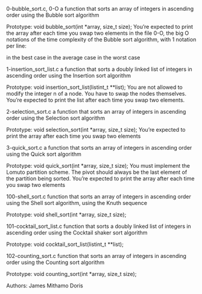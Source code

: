 0-bubble_sort.c, 0-O
a function that sorts an array of integers in ascending order using the Bubble sort algorithm

Prototype: void bubble_sort(int *array, size_t size);
You’re expected to print the array after each time you swap two elements
 in the file 0-O, the big O notations of the time complexity of the Bubble sort algorithm, with 1 notation per line:

in the best case
in the average case
in the worst case

1-insertion_sort_list.c
a function that sorts a doubly linked list of integers in ascending order using the Insertion sort algorithm

Prototype: void insertion_sort_list(listint_t **list);
You are not allowed to modify the integer n of a node. You have to swap the nodes themselves.
You’re expected to print the list after each time you swap two elements.

2-selection_sort.c
a function that sorts an array of integers in ascending order using the Selection sort algorithm

Prototype: void selection_sort(int *array, size_t size);
You’re expected to print the array after each time you swap two elements

3-quick_sort.c
a function that sorts an array of integers in ascending order using the Quick sort algorithm

Prototype: void quick_sort(int *array, size_t size);
You must implement the Lomuto partition scheme.
The pivot should always be the last element of the partition being sorted.
You’re expected to print the array after each time you swap two elements

100-shell_sort.c
function that sorts an array of integers in ascending order using the Shell sort algorithm, using the Knuth sequence

Prototype: void shell_sort(int *array, size_t size);

101-cocktail_sort_list.c
function that sorts a doubly linked list of integers in ascending order using the Cocktail shaker sort algorithm

Prototype: void cocktail_sort_list(listint_t **list);

102-counting_sort.c
 function that sorts an array of integers in ascending order using the Counting sort algorithm

Prototype: void counting_sort(int *array, size_t size);


Authors:
James Mithamo
Doris 
